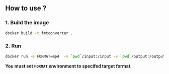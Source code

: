 ## How to use ?

### 1. Build the image

```sh
docker build -t fmtconverter .
```

### 2. Run

```sh
docker run -e FORMAT=mp4  -v `pwd`/input:/input -v `pwd`/output:/output --rm fmtconverter src
```

**You must set `FORMAT` environment to specifed target format.**
